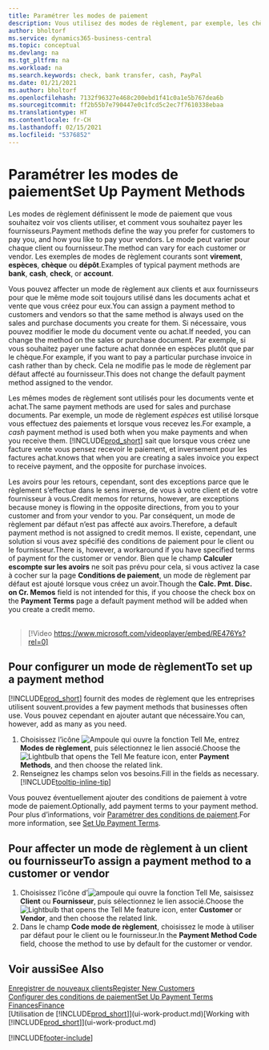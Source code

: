 ```yaml
---
title: Paramétrer les modes de paiement
description: Vous utilisez des modes de règlement, par exemple, les chèques, le transfert bancaire, les espèces, ou Paypal, pour définir la façon dont les factures vente et achat sont payées.
author: bholtorf
ms.service: dynamics365-business-central
ms.topic: conceptual
ms.devlang: na
ms.tgt_pltfrm: na
ms.workload: na
ms.search.keywords: check, bank transfer, cash, PayPal
ms.date: 01/21/2021
ms.author: bholtorf
ms.openlocfilehash: 7132f96327e468c200ebd1f41c0a1e5b767dea6b
ms.sourcegitcommit: ff2b55b7e790447e0c1fcd5c2ec7f7610338ebaa
ms.translationtype: HT
ms.contentlocale: fr-CH
ms.lasthandoff: 02/15/2021
ms.locfileid: "5376852"
---
```

# <a name="set-up-payment-methods"></a><span data-ttu-id="fcf5c-103">Paramétrer les modes de paiement</span><span class="sxs-lookup"><span data-stu-id="fcf5c-103">Set Up Payment Methods</span></span>

<span data-ttu-id="fcf5c-104">Les modes de règlement définissent le mode de paiement que vous souhaitez voir vos clients utiliser, et comment vous souhaitez payer les fournisseurs.</span><span class="sxs-lookup"><span data-stu-id="fcf5c-104">Payment methods define the way you prefer for customers to pay you, and how you like to pay your vendors.</span></span> <span data-ttu-id="fcf5c-105">Le mode peut varier pour chaque client ou fournisseur.</span><span class="sxs-lookup"><span data-stu-id="fcf5c-105">The method can vary for each customer or vendor.</span></span> <span data-ttu-id="fcf5c-106">Les exemples de modes de règlement courants sont **virement**, **espèces**, **chèque** ou **dépôt**.</span><span class="sxs-lookup"><span data-stu-id="fcf5c-106">Examples of typical payment methods are **bank**, **cash**, **check**, or **account**.</span></span>

<span data-ttu-id="fcf5c-107">Vous pouvez affecter un mode de règlement aux clients et aux fournisseurs pour que le même mode soit toujours utilisé dans les documents achat et vente que vous créez pour eux.</span><span class="sxs-lookup"><span data-stu-id="fcf5c-107">You can assign a payment method to customers and vendors so that the same method is always used on the sales and purchase documents you create for them.</span></span> <span data-ttu-id="fcf5c-108">Si nécessaire, vous pouvez modifier le mode du document vente ou achat.</span><span class="sxs-lookup"><span data-stu-id="fcf5c-108">If needed, you can change the method on the sales or purchase document.</span></span> <span data-ttu-id="fcf5c-109">Par exemple, si vous souhaitez payer une facture achat donnée en espèces plutôt que par le chèque.</span><span class="sxs-lookup"><span data-stu-id="fcf5c-109">For example, if you want to pay a particular purchase invoice in cash rather than by check.</span></span> <span data-ttu-id="fcf5c-110">Cela ne modifie pas le mode de règlement par défaut affecté au fournisseur.</span><span class="sxs-lookup"><span data-stu-id="fcf5c-110">This does not change the default payment method assigned to the vendor.</span></span>

<span data-ttu-id="fcf5c-111">Les mêmes modes de règlement sont utilisés pour les documents vente et achat.</span><span class="sxs-lookup"><span data-stu-id="fcf5c-111">The same payment methods are used for sales and purchase documents.</span></span> <span data-ttu-id="fcf5c-112">Par exemple, un mode de règlement _espèces_ est utilisé lorsque vous effectuez des paiements et lorsque vous recevez les.</span><span class="sxs-lookup"><span data-stu-id="fcf5c-112">For example, a _cash_ payment method is used both when you make payments and when you receive them.</span></span> [!INCLUDE[prod_short](includes/prod_short.md)] <span data-ttu-id="fcf5c-113">sait que lorsque vous créez une facture vente vous pensez recevoir le paiement, et inversement pour les factures achat.</span><span class="sxs-lookup"><span data-stu-id="fcf5c-113">knows that when you are creating a sales invoice you expect to receive payment, and the opposite for purchase invoices.</span></span>

<span data-ttu-id="fcf5c-114">Les avoirs pour les retours, cependant, sont des exceptions parce que le règlement s’effectue dans le sens inverse, de vous à votre client et de votre fournisseur à vous.</span><span class="sxs-lookup"><span data-stu-id="fcf5c-114">Credit memos for returns, however, are exceptions because money is flowing in the opposite directions, from you to your customer and from your vendor to you.</span></span> <span data-ttu-id="fcf5c-115">Par conséquent, un mode de règlement par défaut n’est pas affecté aux avoirs.</span><span class="sxs-lookup"><span data-stu-id="fcf5c-115">Therefore, a default payment method is not assigned to credit memos.</span></span> <span data-ttu-id="fcf5c-116">Il existe, cependant, une solution si vous avez spécifié des conditions de paiement pour le client ou le fournisseur.</span><span class="sxs-lookup"><span data-stu-id="fcf5c-116">There is, however, a workaround if you have specified terms of payment for the customer or vendor.</span></span> <span data-ttu-id="fcf5c-117">Bien que le champ **Calculer escompte sur les avoirs** ne soit pas prévu pour cela, si vous activez la case à cocher sur la page **Conditions de paiement**, un mode de règlement par défaut est ajouté lorsque vous créez un avoir.</span><span class="sxs-lookup"><span data-stu-id="fcf5c-117">Though the **Calc. Pmt. Disc. on Cr. Memos** field is not intended for this, if you choose the check box on the **Payment Terms** page a default payment method will be added when you create a credit memo.</span></span> <br><br>  

> [!Video https://www.microsoft.com/videoplayer/embed/RE476Ys?rel=0]

## <a name="to-set-up-a-payment-method"></a><span data-ttu-id="fcf5c-118">Pour configurer un mode de règlement</span><span class="sxs-lookup"><span data-stu-id="fcf5c-118">To set up a payment method</span></span>

[!INCLUDE[prod_short](includes/prod_short.md)] <span data-ttu-id="fcf5c-119">fournit des modes de règlement que les entreprises utilisent souvent.</span><span class="sxs-lookup"><span data-stu-id="fcf5c-119">provides a few payment methods that businesses often use.</span></span> <span data-ttu-id="fcf5c-120">Vous pouvez cependant en ajouter autant que nécessaire.</span><span class="sxs-lookup"><span data-stu-id="fcf5c-120">You can, however, add as many as you need.</span></span>

1. <span data-ttu-id="fcf5c-121">Choisissez l’icône ![Ampoule qui ouvre la fonction Tell Me](media/ui-search/search_small.png "Dites-moi ce que vous voulez faire"), entrez **Modes de règlement**, puis sélectionnez le lien associé.</span><span class="sxs-lookup"><span data-stu-id="fcf5c-121">Choose the ![Lightbulb that opens the Tell Me feature](media/ui-search/search_small.png "Tell me what you want to do") icon, enter **Payment Methods**, and then choose the related link.</span></span>
2. <span data-ttu-id="fcf5c-122">Renseignez les champs selon vos besoins.</span><span class="sxs-lookup"><span data-stu-id="fcf5c-122">Fill in the fields as necessary.</span></span> [!INCLUDE[tooltip-inline-tip](includes/tooltip-inline-tip_md.md)]

<span data-ttu-id="fcf5c-123">Vous pouvez éventuellement ajouter des conditions de paiement à votre mode de paiement.</span><span class="sxs-lookup"><span data-stu-id="fcf5c-123">Optionally, add payment terms to your payment method.</span></span> <span data-ttu-id="fcf5c-124">Pour plus d’informations, voir [Paramétrer des conditions de paiement](finance-payment-terms.md).</span><span class="sxs-lookup"><span data-stu-id="fcf5c-124">For more information, see [Set Up Payment Terms](finance-payment-terms.md).</span></span>  

## <a name="to-assign-a-payment-method-to-a-customer-or-vendor"></a><span data-ttu-id="fcf5c-125">Pour affecter un mode de règlement à un client ou fournisseur</span><span class="sxs-lookup"><span data-stu-id="fcf5c-125">To assign a payment method to a customer or vendor</span></span>

1. <span data-ttu-id="fcf5c-126">Choisissez l’icône d’![ampoule qui ouvre la fonction Tell Me](media/ui-search/search_small.png "Dites-moi ce que vous voulez faire"), saisissez **Client** ou **Fournisseur**, puis sélectionnez le lien associé.</span><span class="sxs-lookup"><span data-stu-id="fcf5c-126">Choose the ![Lightbulb that opens the Tell Me feature](media/ui-search/search_small.png "Tell me what you want to do") icon, enter **Customer** or **Vendor**, and then choose the related link.</span></span>
2. <span data-ttu-id="fcf5c-127">Dans le champ **Code mode de règlement**, choisissez le mode à utiliser par défaut pour le client ou le fournisseur.</span><span class="sxs-lookup"><span data-stu-id="fcf5c-127">In the **Payment Method Code** field, choose the method to use by default for the customer or vendor.</span></span>

## <a name="see-also"></a><span data-ttu-id="fcf5c-128">Voir aussi</span><span class="sxs-lookup"><span data-stu-id="fcf5c-128">See Also</span></span>

[<span data-ttu-id="fcf5c-129">Enregistrer de nouveaux clients</span><span class="sxs-lookup"><span data-stu-id="fcf5c-129">Register New Customers</span></span>](sales-how-register-new-customers.md)  
[<span data-ttu-id="fcf5c-130">Configurer des conditions de paiement</span><span class="sxs-lookup"><span data-stu-id="fcf5c-130">Set Up Payment Terms</span></span>](finance-payment-terms.md)  
[<span data-ttu-id="fcf5c-131">Finances</span><span class="sxs-lookup"><span data-stu-id="fcf5c-131">Finance</span></span>](finance.md)  
<span data-ttu-id="fcf5c-132">[Utilisation de [!INCLUDE[prod_short](includes/prod_short.md)]](ui-work-product.md)</span><span class="sxs-lookup"><span data-stu-id="fcf5c-132">[Working with [!INCLUDE[prod_short](includes/prod_short.md)]](ui-work-product.md)</span></span>  


[!INCLUDE[footer-include](includes/footer-banner.md)]